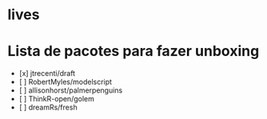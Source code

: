 
<!-- README.md is generated from README.Rmd. Please edit that file -->

# lives

# Lista de pacotes para fazer unboxing

  - \[x\] jtrecenti/draft
  - \[ \] RobertMyles/modelscript
  - \[ \] allisonhorst/palmerpenguins
  - \[ \] ThinkR-open/golem
  - \[ \] dreamRs/fresh
